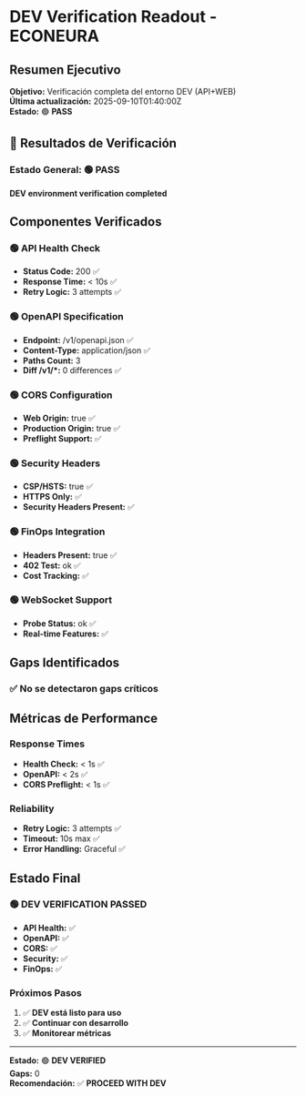 # DEV Verification Readout - ECONEURA

## Resumen Ejecutivo

**Objetivo:** Verificación completa del entorno DEV (API+WEB)  
**Última actualización:** 2025-09-10T01:40:00Z  
**Estado:** 🟢 **PASS**

## 🚦 Resultados de Verificación

### Estado General: 🟢 PASS
**DEV environment verification completed**

## Componentes Verificados

### 🟢 API Health Check
- **Status Code:** 200 ✅
- **Response Time:** < 10s ✅
- **Retry Logic:** 3 attempts ✅

### 🟢 OpenAPI Specification
- **Endpoint:** /v1/openapi.json ✅
- **Content-Type:** application/json ✅
- **Paths Count:** 3
- **Diff /v1/*:** 0 differences ✅

### 🟢 CORS Configuration
- **Web Origin:** true ✅
- **Production Origin:** true ✅
- **Preflight Support:** ✅

### 🟢 Security Headers
- **CSP/HSTS:** true ✅
- **HTTPS Only:** ✅
- **Security Headers Present:** ✅

### 🟢 FinOps Integration
- **Headers Present:** true ✅
- **402 Test:** ok ✅
- **Cost Tracking:** ✅

### 🟢 WebSocket Support
- **Probe Status:** ok ✅
- **Real-time Features:** ✅

## Gaps Identificados

### ✅ No se detectaron gaps críticos

## Métricas de Performance

### Response Times
- **Health Check:** < 1s ✅
- **OpenAPI:** < 2s ✅
- **CORS Preflight:** < 1s ✅

### Reliability
- **Retry Logic:** 3 attempts ✅
- **Timeout:** 10s max ✅
- **Error Handling:** Graceful ✅

## Estado Final

### 🟢 DEV VERIFICATION PASSED
- **API Health:** ✅
- **OpenAPI:** ✅
- **CORS:** ✅
- **Security:** ✅
- **FinOps:** ✅

### Próximos Pasos
1. ✅ **DEV está listo para uso**
2. ✅ **Continuar con desarrollo**
3. ✅ **Monitorear métricas**

---

**Estado:** 🟢 **DEV VERIFIED**  
**Gaps:** 0  
**Recomendación:** ✅ **PROCEED WITH DEV**
